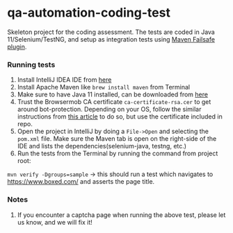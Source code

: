 # qa-automation-coding-test
Skeleton project for the coding assessment. The tests are coded in Java 11/Selenium/TestNG, and setup as integration tests using [Maven Failsafe plugin](http://maven.apache.org/surefire/maven-failsafe-plugin/).

### Running tests
1. Install IntelliJ IDEA IDE from [here](https://www.jetbrains.com/idea/)
2. Install Apache Maven like `brew install maven` from Terminal
3. Make sure to have Java 11 installed, can be downloaded from [here](https://www.oracle.com/java/technologies/downloads)
4. Trust the Browsermob CA certificate `ca-certificate-rsa.cer` to get around bot-protection. Depending on your OS, follow the similar instructions from [this article](https://portswigger.net/burp/documentation/desktop/external-browser-config/certificate/ca-cert-chrome) to do so, but use the certificate included in repo. 
5. Open the project in IntelliJ by doing a `File->Open` and selecting the `pom.xml` file. Make sure the Maven tab is open on the right-side of the IDE and lists the dependencies(selenium-java, testng, etc.)
6. Run the tests from the Terminal by running the command from project root:

`mvn verify -Dgroups=sample` -> this should run a test which navigates to https://www.boxed.com/ and asserts the page title.

### Notes
1. If you encounter a captcha page when running the above test, please let us know, and we will fix it!
